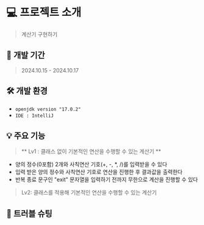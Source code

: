 
# 💻 프로젝트 소개
> 계산기 구현하기

## 🚀 개발 기간
> 2024.10.15 - 2024.10.17


## 🛠️ 개발 환경
- `openjdk version "17.0.2"`
- `IDE : IntelliJ`

## 💡 주요 기능
> ** Lv1 : 클래스 없이 기본적인 연산을 수행할 수 있는 계산기 **
* 양의 정수(0포함) 2개와 사칙연산 기호(+, -, *, /)를 입력받을 수 있다
* 입력 받은 양의 정수와 사칙연산 기호로 연산을 진행한 후 결과값을 출력한다
* 반복 종료 문구인 "exit" 문자열을 입력하기 전까지 무한으로 계산을 진행할 수 있다
> Lv2: 클래스를 적용해 기본적인 연산을 수행할 수 있는 계산기

## 🚨 트러블 슈팅
> 